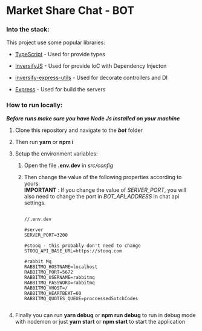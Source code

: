 # Market Share Chat - BOT

### Into the stack:

This project use some popular libraries:

- [TypeScript]( https://www.typescriptlang.org/ "TypeScript") - Used for provide types

- [InversifyJS]( http://inversify.io/ "InversifyJS") - Used for provide IoC with Dependency Injecton

- [inversify-express-utils]( https://github.com/inversify/inversify-express-utils "inversify-express-utils") - Used for decorate controllers and DI

- [Express]( https://expressjs.com/ "Express") - Used for build the servers

### How to run locally:

***Before runs make sure you have Node Js installed on your machine***

1. Clone this repository and navigate to the ***bot*** folder
2. Then run __yarn__ or __npm i__
3. Setup the environment variables:
    1. Open the file **.env.dev** in _src/config_
    2. Then change the value of the following properties according to yours:  
        **IMPORTANT** : If you change the value of *SERVER_PORT*, you will also need to change the port in *BOT_API_ADDRESS* in chat api settings. 
         
        ```env

        //.env.dev
        
        #server
        SERVER_PORT=3200

        #stooq - this probably don't need to change
        STOOQ_API_BASE_URL=https://stooq.com

        #rabbit Mq
        RABBITMQ_HOSTNAME=localhost
        RABBITMQ_PORT=5672
        RABBITMQ_USERNAME=rabbitmq
        RABBITMQ_PASSWORD=rabbitmq
        RABBITMQ_VHOST=/
        RABBITMQ_HEARTBEAT=60
        RABBITMQ_QUOTES_QUEUE=proccessedSotckCodes

        
        ```
   
4. Finally you can run __yarn debug__ or __npm run debug__ to run in debug mode with nodemon or just __yarn start__ or __npm start__ to start the application

